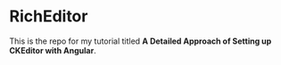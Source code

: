 # RichEditor

This is the repo for my tutorial titled **A Detailed Approach of Setting up CKEditor with Angular**.
